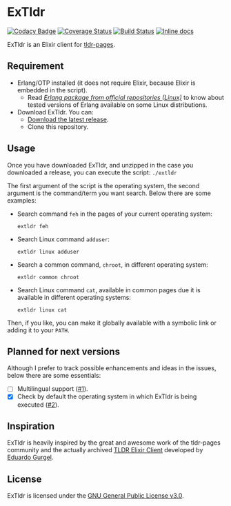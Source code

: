 # ExTldr

[![Codacy Badge](https://api.codacy.com/project/badge/Grade/347f0c83749f42d0926fb286028a8f07)](https://app.codacy.com/manual/ivanhercaz/extldr?utm_source=github.com&utm_medium=referral&utm_content=ivanhercaz/extldr&utm_campaign=Badge_Grade_Settings)
[![Coverage Status](https://coveralls.io/repos/github/ivanhercaz/extldr/badge.svg?branch=master)](https://coveralls.io/github/ivanhercaz/extldr?branch=master)
[![Build Status](https://travis-ci.com/ivanhercaz/extldr.svg?branch=master)](https://travis-ci.com/ivanhercaz/extldr)
[![Inline docs](http://inch-ci.org/github/ivanhercaz/extldr.svg?branch=HEAD&style=shields)](http://inch-ci.org/github/ivanhercaz/extldr)

ExTldr is an Elixir client for [tldr-pages](https://github.com/tldr-pages/tldr).

## Requirement

  - Erlang/OTP installed (it does not require Elixir, because Elixir is embedded in the script).
    - Read [*Erlang package from official repositories (Linux)*](https://github.com/ivanhercaz/extldr/wiki/Erlang-package-from-official-repositories-(Linux)) to know about tested versions of Erlang available on some Linux distributions.
  - Download ExTldr. You can:
    - [Download the latest release](https://github.com/ivanhercaz/extldr/releases).
    - Clone this repository.

## Usage

Once you have downloaded ExTldr, and unzipped in the case you downloaded a release, you can execute the script: `./extldr`

The first argument of the script is the operating system, the second argument is the command/term you want search. Below there are some examples:

  - Search command `feh` in the pages of your current operating system:

    `extldr feh`

  - Search Linux command `adduser`:

    `extldr linux adduser`

  - Search a common command, `chroot`, in different operating system:

    `extldr common chroot`

  - Search Linux command `cat`, available in common pages due it is available in different operating systems:

    `extldr linux cat`

Then, if you like, you can make it globally available with a symbolic link or adding it to your `PATH`.

## Planned for next versions

Although I prefer to track possible enhancements and ideas in the issues, below there are some essentials:

  - [ ] Multilingual support ([#1](https://github.com/ivanhercaz/extldr/issues/1)).
  - [x] Check by default the operating system in which ExTldr is being executed ([#2](https://github.com/ivanhercaz/extldr/issues/2)).

## Inspiration

ExTldr is heavily inspired by the great and awesome work of the tldr-pages community and the actually archived [TLDR Elixir Client](https://github.com/edgurgel/tldr_elixir_client) developed by [Eduardo Gurgel](https://github.com/edgurgel).

## License

ExTldr is licensed under the [GNU General Public License v3.0](https://github.com/ivanhercaz/extldr/blob/master/COPYING).
